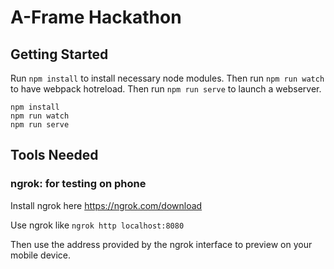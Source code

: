 # A-Frame Hackathon

## Getting Started

Run `npm install` to install necessary node modules. Then run `npm run watch` to have webpack hotreload. Then run `npm run serve` to launch a webserver.

```
npm install
npm run watch
npm run serve
```

## Tools Needed

### ngrok: for testing on phone

Install ngrok here https://ngrok.com/download

Use ngrok like `ngrok http localhost:8080`

Then use the address provided by the ngrok interface to preview on your mobile device.